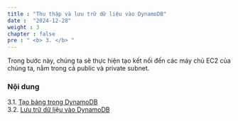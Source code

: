 ```yaml
---
title : "Thu thập và lưu trữ dữ liệu vào DynamoDB"
date :  "2024-12-28"
weight : 3 
chapter : false
pre : " <b> 3. </b> "
---
```


Trong bước này, chúng ta sẽ thực hiện tạo kết nối đến các máy chủ EC2 của chúng ta, nằm trong cả public và private subnet.

### Nội dung
3.1. [Tạo bảng trong DynamoDB](3.1-public-instance/) \
3.2. [Lưu trữ dữ liệu vào DynamoDB](3.2-private-instance/) 
